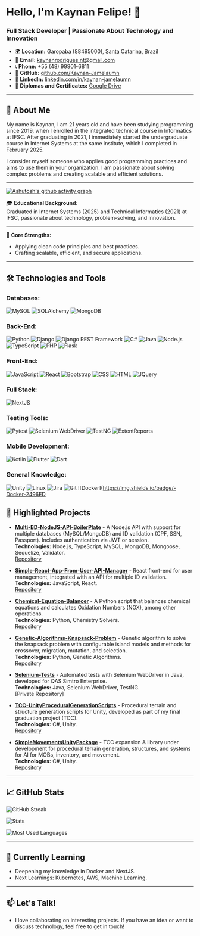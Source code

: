 # Hello, I'm Kaynan Felipe! 👋

### Full Stack Developer | Passionate About Technology and Innovation

- 🌍 **Location:** Garopaba (88495000), Santa Catarina, Brazil  
- 📧 **Email:** [kaynanrodrigues.nt@gmail.com](mailto:kaynanrodrigues.nt@gmail.com)  
- 📞 **Phone:** +55 (48) 99901-6811  
- 🔗 **GitHub:** [github.com/Kaynan-Jamelaumn](https://github.com/Kaynan-Jamelaumn)  
- 🔗 **LinkedIn:** [linkedin.com/in/kaynan-jamelaumn](https://linkedin.com/in/kaynan-jamelaumn)  
- 📜 **Diplomas and Certificates:** [Google Drive](https://drive.google.com/drive/folders/1M2UT_YczLn26pKOXk7l8g7rHBGp5nI-E?usp=sharing)  

---

## 🚀 About Me

My name is Kaynan, I am 21 years old and have been studying programming since 2019, when I enrolled in the integrated technical course in Informatics at IFSC. After graduating in 2021, I immediately started the undergraduate course in Internet Systems at the same institute, which I completed in February 2025.

I consider myself someone who applies good programming practices and aims to use them in your organization. I am passionate about solving complex problems and creating scalable and efficient solutions.

---


[![Ashutosh's github activity graph](https://github-readme-activity-graph.vercel.app/graph?username=Kaynan-Jamelaumn&bg_color=030203&color=518ef0&line=36ba87&point=efe6e6&area=true&hide_border=true)](https://github.com/ashutosh00710/github-readme-activity-graph)


🎓 **Educational Background:**  
Graduated in Internet Systems (2025) and Technical Informatics (2021) at IFSC, passionate about technology, problem-solving, and innovation.


---

🌟 **Core Strengths:**  
- Applying clean code principles and best practices.  
- Crafting scalable, efficient, and secure applications.  


---


## 🛠️ Technologies and Tools


### Databases:  
![MySQL](https://img.shields.io/badge/-MySQL-4479A1?logo=mysql&logoColor=white) ![SQLAlchemy](https://img.shields.io/badge/-SQLAlchemy-333333?logo=sqlalchemy&logoColor=white) ![MongoDB](https://img.shields.io/badge/-MongoDB-47A248?logo=mongodb&logoColor=white)  

### Back-End:  
![Python](https://img.shields.io/badge/-Python-3776AB?logo=python&logoColor=white) ![Django](https://img.shields.io/badge/-Django-092E20?logo=django&logoColor=white) ![Django REST Framework](https://img.shields.io/badge/-Django%20REST%20Framework-092E20?logo=django&logoColor=white) ![C#](https://img.shields.io/badge/-C%23-239120?logo=c-sharp&logoColor=white) ![Java](https://img.shields.io/badge/-Java-007396?logo=java&logoColor=white) ![Node.js](https://img.shields.io/badge/-Node.js-339933?logo=node.js&logoColor=white) ![TypeScript](https://img.shields.io/badge/-TypeScript-3178C6?logo=typescript&logoColor=white) ![PHP](https://img.shields.io/badge/-PHP-777BB4?logo=php&logoColor=white) ![Flask](https://img.shields.io/badge/-Flask-000000?logo=flask&logoColor=white)  

### Front-End:  
![JavaScript](https://img.shields.io/badge/-JavaScript-F7DF1E?logo=javascript&logoColor=black) ![React](https://img.shields.io/badge/-React-61DAFB?logo=react&logoColor=black) ![Bootstrap](https://img.shields.io/badge/-Bootstrap-7952B3?logo=bootstrap&logoColor=white) ![CSS](https://img.shields.io/badge/-CSS-1572B6?logo=css3&logoColor=white) ![HTML](https://img.shields.io/badge/-HTML-E34F26?logo=html5&logoColor=white) ![JQuery](https://img.shields.io/badge/-JQuery-0769AD?logo=jquery&logoColor=white)  

### Full Stack:  
![NextJS](https://img.shields.io/badge/-NextJS-000000?logo=next.js&logoColor=white)  

### Testing Tools:  
![Pytest](https://img.shields.io/badge/-Pytest-0A9EDC?logo=pytest&logoColor=white) ![Selenium WebDriver](https://img.shields.io/badge/-Selenium%20WebDriver-43B02A?logo=selenium&logoColor=white) ![TestNG](https://img.shields.io/badge/-TestNG-333333?logo=testng&logoColor=white) ![ExtentReports](https://img.shields.io/badge/-ExtentReports-333333?logo=extentreports&logoColor=white)  

### Mobile Development:  
![Kotlin](https://img.shields.io/badge/-Kotlin-0095D5?logo=kotlin&logoColor=white) ![Flutter](https://img.shields.io/badge/-Flutter-02569B?logo=flutter&logoColor=white) ![Dart](https://img.shields.io/badge/-Dart-0175C2?logo=dart&logoColor=white)  

### General Knowledge:  
![Unity](https://img.shields.io/badge/-Unity-000000?logo=unity&logoColor=white) ![Linux](https://img.shields.io/badge/-Linux-FCC624?logo=linux&logoColor=black) ![Jira](https://img.shields.io/badge/-Jira-0052CC?logo=jira&logoColor=white) ![Git](https://img.shields.io/badge/-Git-F05032?logo=git&logoColor=white) ![Docker](https://img.shields.io/badge/-Docker-2496ED


## 📂 Highlighted Projects

- **[Multi-BD-NodeJS-API-BoilerPlate](link)** - A Node.js API with support for multiple databases (MySQL/MongoDB) and ID validation (CPF, SSN, Passport). Includes authentication via JWT or session.  
  **Technologies:** Node.js, TypeScript, MySQL, MongoDB, Mongoose, Sequelize, Validator.  
  [Repository](https://github.com/Kaynan-Jamelaumn/Multi-BD-NodeJS-API-BoilerPlate)  

- **[Simple-React-App-From-User-API-Manager](link)** - React front-end for user management, integrated with an API for multiple ID validation.  
  **Technologies:** JavaScript, React.  
  [Repository](https://github.com/Kaynan-Jamelaumn/simple-react-app-from-user-api-manager)  

- **[Chemical-Equation-Balancer](link)** - A Python script that balances chemical equations and calculates Oxidation Numbers (NOX), among other operations.  
  **Technologies:** Python, Chemistry Solvers.  
  [Repository](https://github.com/Kaynan-Jamelaumn/Chemical-Equation-Balancer)  

- **[Genetic-Algorithms-Knapsack-Problem](link)** - Genetic algorithm to solve the knapsack problem with configurable island models and methods for crossover, migration, mutation, and selection.  
  **Technologies:** Python, Genetic Algorithms.  
  [Repository](https://github.com/Kaynan-Jamelaumn/genetic-algorithms-knapsack-problem)  

- **[Selenium-Tests](link)** - Automated tests with Selenium WebDriver in Java, developed for QAS Simtro Enterprise.  
  **Technologies:** Java, Selenium WebDriver, TestNG.  
  [Private Repository]  

- **[TCC-UnityProceduralGenerationScripts](link)** - Procedural terrain and structure generation scripts for Unity, developed as part of my final graduation project (TCC).  
  **Technologies:** C#, Unity.  
  [Repository](https://github.com/Kaynan-Jamelaumn/TCC-UnityProceduralGenerationScripts)  

- **[SimpleMovementsUnityPackage](link)** - TCC expansion A library under development for procedural terrain generation, structures, and systems for AI for MOBs, inventory, and movement.  
  **Technologies:** C#, Unity.  
  [Repository](https://github.com/Kaynan-Jamelaumn/SimpleMovementsUnityPackage)  

---

## 📈 GitHub Stats

![GitHub Streak](https://github-readme-streak-stats.herokuapp.com/?user=Kaynan-Jamelaumn&theme=radical)

![Stats](https://github-readme-stats.vercel.app/api?username=Kaynan-Jamelaumn&show_icons=true&theme=radical)  

![Most Used Languages](https://github-readme-stats.vercel.app/api/top-langs/?username=Kaynan-Jamelaumn&layout=compact&theme=radical)  



---

## 🌱 Currently Learning

- Deepening my knowledge in Docker and NextJS.  
- Next Learnings: Kubernetes, AWS, Machine Learning.  

---

## 📫 Let's Talk!

- I love collaborating on interesting projects. If you have an idea or want to discuss technology, feel free to get in touch!
